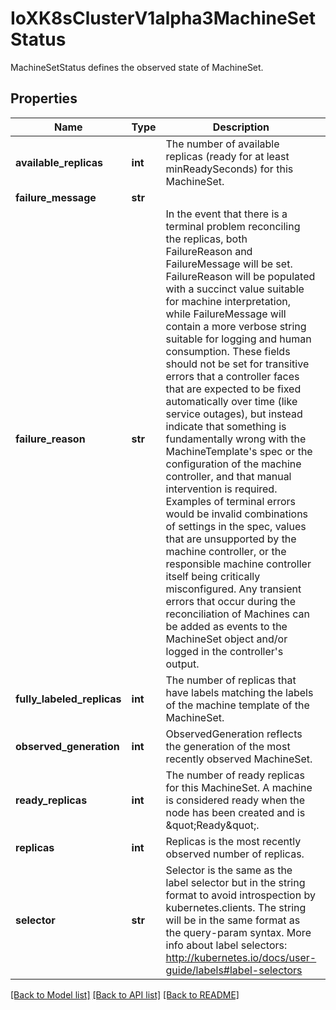 # IoXK8sClusterV1alpha3MachineSetStatus

MachineSetStatus defines the observed state of MachineSet.
## Properties
Name | Type | Description | Notes
------------ | ------------- | ------------- | -------------
**available_replicas** | **int** | The number of available replicas (ready for at least minReadySeconds) for this MachineSet. | [optional] 
**failure_message** | **str** |  | [optional] 
**failure_reason** | **str** | In the event that there is a terminal problem reconciling the replicas, both FailureReason and FailureMessage will be set. FailureReason will be populated with a succinct value suitable for machine interpretation, while FailureMessage will contain a more verbose string suitable for logging and human consumption.   These fields should not be set for transitive errors that a controller faces that are expected to be fixed automatically over time (like service outages), but instead indicate that something is fundamentally wrong with the MachineTemplate&#39;s spec or the configuration of the machine controller, and that manual intervention is required. Examples of terminal errors would be invalid combinations of settings in the spec, values that are unsupported by the machine controller, or the responsible machine controller itself being critically misconfigured.   Any transient errors that occur during the reconciliation of Machines can be added as events to the MachineSet object and/or logged in the controller&#39;s output. | [optional] 
**fully_labeled_replicas** | **int** | The number of replicas that have labels matching the labels of the machine template of the MachineSet. | [optional] 
**observed_generation** | **int** | ObservedGeneration reflects the generation of the most recently observed MachineSet. | [optional] 
**ready_replicas** | **int** | The number of ready replicas for this MachineSet. A machine is considered ready when the node has been created and is \&quot;Ready\&quot;. | [optional] 
**replicas** | **int** | Replicas is the most recently observed number of replicas. | [optional] 
**selector** | **str** | Selector is the same as the label selector but in the string format to avoid introspection by kubernetes.clients. The string will be in the same format as the query-param syntax. More info about label selectors: http://kubernetes.io/docs/user-guide/labels#label-selectors | [optional] 

[[Back to Model list]](../README.md#documentation-for-models) [[Back to API list]](../README.md#documentation-for-api-endpoints) [[Back to README]](../README.md)


